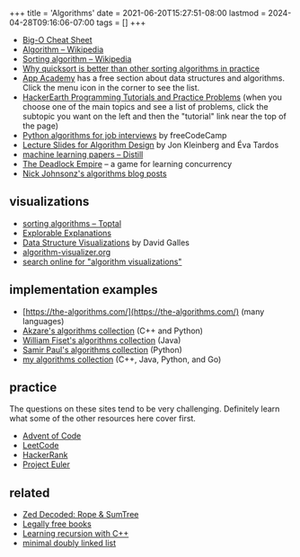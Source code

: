 +++
title = 'Algorithms'
date = 2021-06-20T15:27:51-08:00
lastmod = 2024-04-28T09:16:06-07:00
tags = []
+++

* [Big-O Cheat Sheet](https://www.bigocheatsheet.com/)
* [Algorithm – Wikipedia](https://en.wikipedia.org/wiki/Algorithm)
* [Sorting algorithm – Wikipedia](https://en.wikipedia.org/wiki/Sorting_algorithm)
* [Why quicksort is better than other sorting algorithms in practice](https://cs.stackexchange.com/questions/3/why-is-quicksort-better-than-other-sorting-algorithms-in-practice)
* [App Academy](https://open.appacademy.io/learn/full-stack-online/data-structures-and-algorithms/constant--linear--logarithmic-math-behavior) has a free section about data structures and algorithms. Click the menu icon in the corner to see the list.
* [HackerEarth Programming Tutorials and Practice Problems](https://www.hackerearth.com/practice/) (when you choose one of the main topics and see a list of problems, click the subtopic you want on the left and then the "tutorial" link near the top of the page)
* [Python algorithms for job interviews](https://www.freecodecamp.org/news/python-algorithms-for-job-interviews/) by freeCodeCamp
* [Lecture Slides for Algorithm Design](https://www.cs.princeton.edu/~wayne/kleinberg-tardos/) by Jon Kleinberg and Éva Tardos
* [machine learning papers – Distill](https://distill.pub/)
* [The Deadlock Empire](https://deadlockempire.github.io/) – a game for learning concurrency
* [Nick Johnsonz's algorithms blog posts](http://blog.notdot.net/tag/damn-cool-algorithms)

## visualizations

* [sorting algorithms – Toptal](https://www.toptal.com/developers/sorting-algorithms)
* [Explorable Explanations](https://explorabl.es/programming/)
* [Data Structure Visualizations](https://www.cs.usfca.edu/~galles/visualization/Algorithms.html) by David Galles
* [algorithm-visualizer.org](https://algorithm-visualizer.org/)
* [search online for "algorithm visualizations"](https://duckduckgo.com/?t=ffab&q=algorithm+visualizations&atb=v305-1&ia=web)

## implementation examples

* [https://the-algorithms.com/](https://the-algorithms.com/) (many languages)
* [Akzare's algorithms collection](https://github.com/akzare/Algorithms) (C++ and Python)
* [William Fiset's algorithms collection](https://github.com/williamfiset/Algorithms) (Java)
* [Samir Paul's algorithms collection](https://github.com/SamirPaul1/DSAlgo) (Python)
* [my algorithms collection](https://github.com/wheelercj/Algorithms) (C++, Java, Python, and Go)

## practice

The questions on these sites tend to be very challenging. Definitely learn what some of the other resources here cover first.

* [Advent of Code](https://adventofcode.com/)
* [LeetCode](https://www.leetcode.com)
* [HackerRank](https://www.hackerrank.com/)
* [Project Euler](https://projecteuler.net/)

## related

* [Zed Decoded: Rope & SumTree](https://zed.dev/blog/zed-decoded-rope-sumtree)
* [Legally free books](/posts/legally-free-books/)
* [Learning recursion with C++](/posts/learning-recursion-with-cpp/)
* [minimal doubly linked list](https://til.chriswheeler.dev/minimal-doubly-linked-list/)
